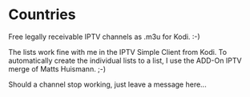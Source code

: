 # Countries
Free legally receivable IPTV channels as .m3u for Kodi. :-)

The lists work fine with me in the IPTV Simple Client from Kodi. To automatically create the individual lists
to a list, I use the ADD-On IPTV merge of Matts Huismann. ;-)

Should a channel stop working, just leave a message here...

